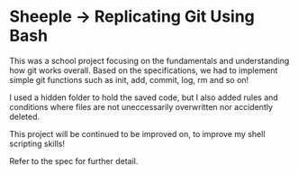 # Sheeple -> Replicating Git Using Bash
This was a school project focusing on the fundamentals and understanding how git works overall. Based on the specifications, we had to implement simple git functions such as init, add, commit, log, rm and so on!

I used a hidden folder to hold the saved code, but I also added rules and conditions where files are not
uneccessarily overwritten nor accidently deleted.

This project will be continued to be improved on, to improve my shell scripting skills!

Refer to the spec for further detail.
